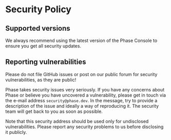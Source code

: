 # Security Policy

## Supported versions

We always recommend using the latest version of the Phase Console to ensure you get all security updates.

## Reporting vulnerabilities

Please do not file GitHub issues or post on our public forum for security vulnerabilities, as they are public!

Phase takes security issues very seriously. If you have any concerns about Phase or believe you have uncovered a vulnerability, please get in touch via the e-mail address `security@phase.dev`. In the message, try to provide a description of the issue and ideally a way of reproducing it. The security team will get back to you as soon as possible.

Note that this security address should be used only for undisclosed vulnerabilities. Please report any security problems to us before disclosing it publicly.

